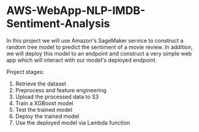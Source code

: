 # AWS-WebApp-NLP-IMDB-Sentiment-Analysis

In this project we will use Amazon's SageMaker service to construct a random tree model to predict the sentiment of a movie review. In addition, we will deploy this model to an endpoint and construct a very simple web app which will interact with our model's deployed endpoint.

Project stages:

1. Retrieve the dataset
2. Preprocess and feature engineering
3. Upload the processed data to S3
4. Train a XGBoost model
5. Test the trained model
6. Deploy the trained model
7. Use the deployed model via Lambda function
